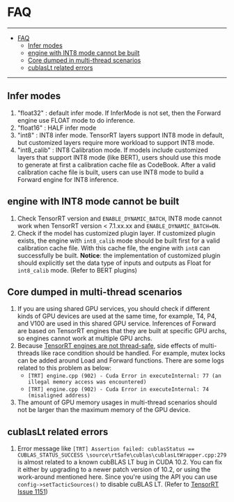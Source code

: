 # FAQ

----

- [FAQ](#faq)
  - [Infer modes](#infer-modes)
  - [engine with INT8 mode cannot be built](#engine-with-int8-mode-cannot-be-built)
  - [Core dumped in multi-thread scenarios](#core-dumped-in-multi-thread-scenarios)
  - [cublasLt related errors](#cublaslt-related-errors)

----

## Infer modes

1. "float32" : default infer mode. If InferMode is not set, then the Forward engine use FLOAT mode to do inference.
2. "float16" : HALF infer mode
3. "int8" : INT8 infer mode. TensorRT layers support INT8 mode in default, but customized layers require more workload to support INT8 mode.
4. "int8_calib" : INT8 Calibration mode. If models include customized layers that support INT8 mode (like BERT), users should use this mode to generate at first a calibration cache file as CodeBook. After a valid calibration cache file is built, users can use INT8 mode to build a Forward engine for INT8 inference.

## engine with INT8 mode cannot be built

1. Check TensorRT version and `ENABLE_DYNAMIC_BATCH`, INT8 mode cannot work when TensorRT version < 7.1.xx.xx and `ENABLE_DYNAMIC_BATCH=ON`.
2. Check if the model has customized plugin layer. If customized plugin exists, the engine with `int8_calib` mode should be built first for a valid calibration cache file. With this cache file, the engine with `int8` can successfully be built. **Notice**: the implementation of customized plugin should explicitly set the data type of inputs and outputs as Float for `int8_calib` mode. (Refer to BERT plugins)

## Core dumped in multi-thread scenarios

1. If you are using shared GPU services, you should check if different kinds of GPU devices are used at the same time, for example, T4, P4, and V100 are used in this shared GPU service. Inferences of Forward are based on TensorRT engines that they are built at specific GPU archs, so engines cannot work at multiple GPU archs.
2. Because [TensorRT engines are not thread-safe](https://docs.nvidia.com/deeplearning/tensorrt/best-practices/index.html#thread-safety), side effects of multi-threads like race condition should be handled. For example, mutex locks can be added around Load and Forward functions. There are some logs related to this problem as below:
    - `[TRT] engine.cpp (902) - Cuda Error in executeInternal: 77 (an illegal memory access was encountered)`
    - `[TRT] engine.cpp (902) - Cuda Error in executeInternal: 74 (misaligned address)`
3. The amount of GPU memory usages in multi-thread scenarios should not be larger than the maximum memory of the GPU device.

## cublasLt related errors

1. Error message like `[TRT] Assertion failed: cublasStatus == CUBLAS_STATUS_SUCCESS \source\rtSafe\cublas\cublasLtWrapper.cpp:279` is almost related to a known cubBLAS LT bug in CUDA 10.2. You can fix it either by upgrading to a newer patch version of 10.2, or using the work-around mentioned here. Since you're using the API you can use  `config->setTacticSources()`  to disable cuBLAS LT. (Refer to [TensorRT Issue 1151](https://github.com/NVIDIA/TensorRT/issues/1151))